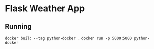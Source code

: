 # Flask Weather App

## Running

`docker build --tag python-docker .`
`docker run -p 5000:5000 python-docker`

